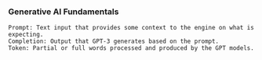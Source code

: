 ### Generative AI Fundamentals
```
Prompt: Text input that provides some context to the engine on what is expecting.
Completion: Output that GPT-3 generates based on the prompt.
Token: Partial or full words processed and produced by the GPT models.
```
